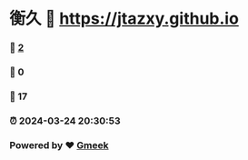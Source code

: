 # 衡久 :link: https://jtazxy.github.io 
### :page_facing_up: [2](https://jtazxy.github.io/tag.html) 
### :speech_balloon: 0 
### :hibiscus: 17 
### :alarm_clock: 2024-03-24 20:30:53 
### Powered by :heart: [Gmeek](https://github.com/Meekdai/Gmeek)
